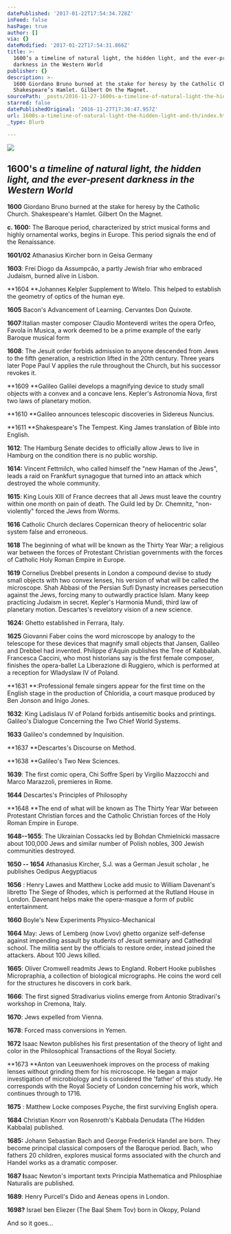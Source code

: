 ```yaml
---
datePublished: '2017-01-22T17:54:34.728Z'
inFeed: false
hasPage: true
author: []
via: {}
dateModified: '2017-01-22T17:54:31.866Z'
title: >-
  1600’s a timeline of natural light, the hidden light, and the ever-present
  darkness in the Western World
publisher: {}
description: >-
  1600 Giordano Bruno burned at the stake for heresy by the Catholic Church.
  Shakespeare’s Hamlet. Gilbert On the Magnet.
sourcePath: _posts/2016-11-27-1600s-a-timeline-of-natural-light-the-hidden-light-and-th.md
starred: false
datePublishedOriginal: '2016-11-27T17:36:47.957Z'
url: 1600s-a-timeline-of-natural-light-the-hidden-light-and-th/index.html
_type: Blurb

---
```

![](https://the-grid-user-content.s3-us-west-2.amazonaws.com/38b3407c-33d7-4c04-b012-bec59e28958f.jpg)

## 1600's _a timeline of natural light, the hidden light, and the ever-present darkness in the Western World_

**1600** Giordano Bruno burned at the stake for heresy by the Catholic Church. Shakespeare's Hamlet. Gilbert On the Magnet.

**c. 1600:** The Baroque period, characterized by strict musical forms and highly ornamental works, begins in Europe. This period signals the end of the Renaissance.

**1601/02** Athanasius Kircher born in Geisa Germany

**1603**: Frei Diogo da Assumpcão, a partly Jewish friar who embraced Judaism, burned alive in Lisbon.

**1604 **Johannes Kelpler Supplement to Witelo. This helped to establish the geometry of optics of the human eye.

**1605** Bacon's Advancement of Learning. Cervantes Don Quixote.

**1607**:Italian master composer Claudio Monteverdi writes the opera Orfeo, Favola in Musica, a work deemed to be a prime example of the early Baroque musical form

**1608**: The Jesuit order forbids admission to anyone descended from Jews to the fifth generation, a restriction lifted in the 20th century. Three years later Pope Paul V applies the rule throughout the Church, but his successor revokes it.

**1609 **Galileo Galilei develops a magnifying device to study small objects with a convex and a concave lens. Kepler's Astronomia Nova, first two laws of planetary motion.

**1610 **Galileo announces telescopic discoveries in Sidereus Nuncius.

**1611 **Shakespeare's The Tempest. King James translation of Bible into English.

**1612**: The Hamburg Senate decides to officially allow Jews to live in Hamburg on the condition there is no public worship.

**1614:** Vincent Fettmilch, who called himself the "new Haman of the Jews", leads a raid on Frankfurt synagogue that turned into an attack which destroyed the whole community.

**1615**: King Louis XIII of France decrees that all Jews must leave the country within one month on pain of death. The Guild led by Dr. Chemnitz, "non-violently" forced the Jews from Worms.

**1616** Catholic Church declares Copernican theory of heliocentric solar system false and erroneous.

**1618** The beginning of what will be known as the Thirty Year War; a religious war between the forces of Protestant Christian governments with the forces of Catholic Holy Roman Empire in Europe.

**1619** Cornelius Drebbel presents in London a compound devise to study small objects with two convex lenses, his version of what will be called the microscope. Shah Abbasi of the Persian Sufi Dynasty increases persecution against the Jews, forcing many to outwardly practice Islam. Many keep practicing Judaism in secret. Kepler's Harmonia Mundi, third law of planetary motion. Descartes's revelatory vision of a new science.

**1624:** Ghetto established in Ferrara, Italy.

**1625** Giovanni Faber coins the word microscope by analogy to the telescope for these devices that magnify small objects that Jansen, Galileo and Drebbel had invented. Philippe d'Aquin publishes the Tree of Kabbalah. Francesca Caccini, who most historians say is the first female composer, finishes the opera-ballet La Liberazione di Ruggiero, which is performed at a reception for Wladyslaw IV of Poland.

**1631 **:Professional female singers appear for the first time on the English stage in the production of Chloridia, a court masque produced by Ben Jonson and Inigo Jones.

**1632**: King Ladislaus IV of Poland forbids antisemitic books and printings. Galileo's Dialogue Concerning the Two Chief World Systems.

**1633** Galileo's condemned by Inquisition.

**1637 **Descartes's Discourse on Method.

**1638 **Galileo's Two New Sciences.

**1639**: The first comic opera, Chi Soffre Speri by Virgilio Mazzocchi and Marco Marazzoli, premieres in Rome.

**1644** Descartes's Principles of Philosophy

**1648 **The end of what will be known as The Thirty Year War between Protestant Christian forces and the Catholic Christian forces of the Holy Roman Empire in Europe.

**1648--1655**: The Ukrainian Cossacks led by Bohdan Chmielnicki massacre about 100,000 Jews and similar number of Polish nobles, 300 Jewish communities destroyed.

**1650 -- 1654** Athanasius Kircher, S.J. was a German Jesuit scholar , he publishes Oedipus Aegyptiacus

**1656** : Henry Lawes and Matthew Locke add music to William Davenant's libretto The Siege of Rhodes, which is performed at the Rutland House in London. Davenant helps make the opera-masque a form of public entertainment.

**1660** Boyle's New Experiments Physico-Mechanical

**1664** May: Jews of Lemberg (now Lvov) ghetto organize self-defense against impending assault by students of Jesuit seminary and Cathedral school. The militia sent by the officials to restore order, instead joined the attackers. About 100 Jews killed.

**1665**: Oliver Cromwell readmits Jews to England. Robert Hooke publishes Micropraphia, a collection of biological micrographs. He coins the word cell for the structures he discovers in cork bark.

**1666**: The first signed Stradivarius violins emerge from Antonio Stradivari's workshop in Cremona, Italy.

**1670**: Jews expelled from Vienna.

**1678**: Forced mass conversions in Yemen.

**1672** Isaac Newton publishes his first presentation of the theory of light and color in the Philosophical Transactions of the Royal Society.

**1673 **Anton van Leeuwenhoek improves on the process of making lenses without grinding them for his microscope. He began a major investigation of microbiology and is considered the 'father' of this study. He corresponds with the Royal Society of London concerning his work, which continues through to 1716\.

**1675** : Matthew Locke composes Psyche, the first surviving English opera.

**1684** Christian Knorr von Rosenroth's Kabbala Denudata (The Hidden Kabbala) published.

**1685:** Johann Sebastian Bach and George Frederick Handel are born. They become principal classical composers of the Baroque period. Bach, who fathers 20 children, explores musical forms associated with the church and Handel works as a dramatic composer.

**1687 I**saac Newton's important texts Principia Mathematica and Philosphiae Naturalis are published.

**1689**: Henry Purcell's Dido and Aeneas opens in London.

**1698?** Israel ben Eliezer (The Baal Shem Tov) born in Okopy, Poland

And so it goes...